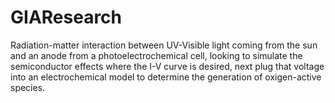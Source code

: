 # GIAResearch

Radiation-matter interaction between UV-Visible light coming from the sun and an anode from a photoelectrochemical cell, looking to simulate the semiconductor effects where the I-V curve is desired, next plug that voltage into an electrochemical model to determine the generation of oxigen-active species.
